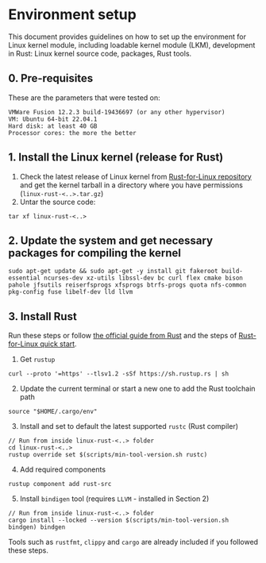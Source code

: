 # Environment setup
This document provides guidelines on how to set up the environment for Linux kernel module, including loadable kernel module (LKM), development in Rust: Linux kernel source code, packages, Rust tools.

## 0. Pre-requisites
These are the parameters that were tested on:
```
VMWare Fusion 12.2.3 build-19436697 (or any other hypervisor)
VM: Ubuntu 64-bit 22.04.1
Hard disk: at least 40 GB
Processor cores: the more the better
```

## 1. Install the Linux kernel (release for Rust)
1) Check the latest release of Linux kernel from [Rust-for-Linux repository](https://github.com/Rust-for-Linux/linux/tags) and get the kernel tarball in a directory where you have permissions (`linux-rust-<..>.tar.gz`)
2) Untar the source code:
```
tar xf linux-rust-<..>
```
## 2. Update the system and get necessary packages for compiling the kernel
```
sudo apt-get update && sudo apt-get -y install git fakeroot build-essential ncurses-dev xz-utils libssl-dev bc curl flex cmake bison pahole jfsutils reiserfsprogs xfsprogs btrfs-progs quota nfs-common pkg-config fuse libelf-dev lld llvm
```
## 3. Install Rust
Run these steps or follow [the official guide from Rust](https://www.rust-lang.org/tools/install) and the steps of [Rust-for-Linux quick start](https://docs.kernel.org/rust/quick-start.html#requirements-building).
1) Get `rustup`
```
curl --proto '=https' --tlsv1.2 -sSf https://sh.rustup.rs | sh
```
2) Update the current terminal or start a new one to add the Rust toolchain path
```
source "$HOME/.cargo/env"
```
3) Install and set to default the latest supported `rustc` (Rust compiler)
```
// Run from inside linux-rust-<..> folder
cd linux-rust-<..>
rustup override set $(scripts/min-tool-version.sh rustc)
```
4) Add required components
```
rustup component add rust-src
```
5) Install `bindigen` tool (requires `LLVM` - installed in Section 2)
```
// Run from inside linux-rust-<..> folder
cargo install --locked --version $(scripts/min-tool-version.sh bindgen) bindgen
```
Tools such as `rustfmt`, `clippy` and `cargo` are already included if you followed these steps.
